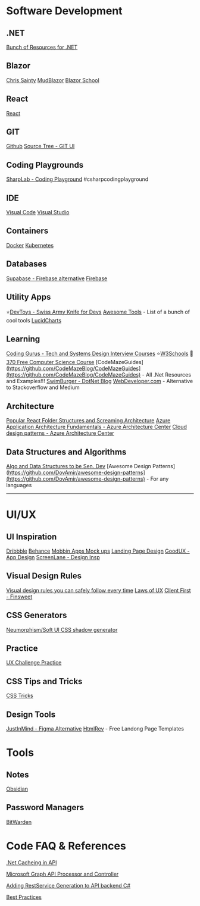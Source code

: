 # Software Development

## .NET
[Bunch of Resources for .NET](https://www.reddit.com/r/dotnet/comments/11lrf4p/best_netc_resources_for_senior_engineer/?utm_source=share&utm_medium=ios_app&utm_name=iossmf)

## Blazor

[Chris Sainty](https://chrissainty.com/)
[MudBlazor](https://mudblazor.com/)
[Blazor School](https://blazorschool.com/)

## React
[React](https://react.dev/learn)

## GIT 
[Github](https://github.com/)
[Source Tree - GIT UI](https://www.sourcetreeapp.com/)

## Coding Playgrounds
[SharpLab - Coding Playground](https://sharplab.io/) #csharpcodingplayground

## IDE
[Visual Code](https://code.visualstudio.com/)
[Visual Studio](https://visualstudio.microsoft.com/)

## Containers
[Docker](https://www.docker.com/)
[Kubernetes](https://kubernetes.io/)

## Databases
[Supabase - Firebase alternative](https://supabase.com/)
[Firebase](https://firebase.google.com/)

## Utility Apps
⭐[DevToys - Swiss Army Knife for Devs](https://devtoys.app/)
[Awesome Tools](https://www.notion.so/Awesome-Tools-0eae1820ee1843e793437208ccd069e9) - List of a bunch of cool tools
[LucidCharts](https://lucid.app/d)

## Learning
[Coding Gurus - Tech and Systems Design Interview Courses](https://www.designgurus.io/)
⭐[W3Schools](https://www.w3schools.com/)
🎒[370 Free Computer Science Course](https://www.freecodecamp.org/news/370-online-courses-with-real-college-credit-that-you-can-access-for-free-4fec5a28646/#computer-science)
[CodeMazeGuides](https://github.com/CodeMazeBlog/CodeMazeGuides](https://github.com/CodeMazeBlog/CodeMazeGuides) - All .Net Resources and Examples!!!
[SwimBurger - DotNet Blog](https://swimburger.net/)
[WebDeveloper.com](https://webdeveloper.com/) - Alternative to Stackoverflow and Medium

## Architecture 
[Popular React Folder Structures and Screaming Architecture](https://profy.dev/article/react-folder-structure)
[Azure Application Architecture Fundamentals - Azure Architecture Center](https://learn.microsoft.com/en-us/azure/architecture/guide/)
[Cloud design patterns - Azure Architecture Center](https://learn.microsoft.com/en-us/azure/architecture/patterns/)

## Data Structures and Algorithms
[Algo and Data Structures to be Sen. Dev](https://www.notion.so/Algo-and-Data-Structures-to-be-Sen-Dev-7e0245517da54c05a766320725c9e0bc)
[Awesome Design Patterns](https://github.com/DovAmir/awesome-design-patterns](https://github.com/DovAmir/awesome-design-patterns) - For any languages




<hr>

# UI/UX

## UI Inspiration
[Dribbble](https://dribbble.com/)
[Behance](https://www.behance.net)
[Mobbin Apps Mock ups](https://mobbin.com/browse/ios/apps)
[Landing Page Design](https://www.lapa.ninja/)
[GoodUX - App Design](https://goodux.appcues.com/)
[ScreenLane - Design Insp](https://screenlane.com/)

## Visual Design Rules
[Visual design rules you can safely follow every time](https://anthonyhobday.com/sideprojects/saferules/?utm_source=webflow-inspo&utm_medium=email&utm_campaign=jan-25-2023)
[Laws of UX](https://lawsofux.com/info/)
[Client First - Finsweet](https://Finsweet.com/client-first)

## CSS Generators
[Neumorphism/Soft UI CSS shadow generator](https://neumorphism.io/#e0e0e0)

## Practice
[UX Challenge Practice](http://www.uxchallenge.co/)

## CSS Tips and Tricks
[CSS Tricks](https://css-tricks.com/)

## Design Tools
[JustInMind - Figma Alternative](https://www.justinmind.com/)
[HtmlRev](https://htmlrev.com/) - Free Landong Page Templates

# Tools

## Notes
[Obsidian](https://obsidian.md/)

## Password Managers
[BitWarden](https://bitwarden.com/)


# Code FAQ & References

[.Net Cacheing in API](https://www.notion.so/Net-Cacheing-in-API-bd6a66e322f448009ef23b133a5b9a7d)

[Microsoft Graph API Processor and Controller](https://www.notion.so/Microsoft-Graph-API-Processor-and-Controller-c94ac8033ec3479d942ffa9289b168ad)

[Adding RestService Generation to API backend C#](https://www.notion.so/Adding-RestService-Generation-to-API-backend-C-a1ede4871b394066b6388d78c8f9ca82)

[Best Practices](https://www.notion.so/Best-Practices-3d4759be0bf4464ca9458bb93a3e6e14)
